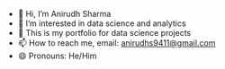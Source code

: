 - 👋 Hi, I’m Anirudh Sharma
- 👀 I’m interested in data science and analytics
- 💞️ This is my portfolio for data science projects
- 📫 How to reach me, email: anirudhs9411@gmail.com
- 😄 Pronouns: He/Him

<!---
anirudh-data-science/anirudh-data-science is a ✨ special ✨ repository because its `README.md` (this file) appears on your GitHub profile.
You can click the Preview link to take a look at your changes.
--->
